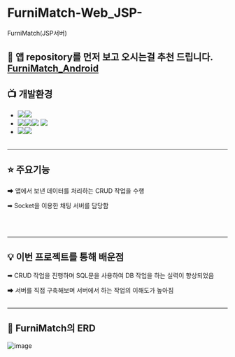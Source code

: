 # FurniMatch-Web_JSP-
FurniMatch(JSP서버)

## 📢 앱 repository를 먼저 보고 오시는걸 추천 드립니다. [FurniMatch_Android](https://github.com/moonjinho99/FurniMatch_Android)

## 📺 개발환경
- <img src="https://img.shields.io/badge/IDE-%23121011?style=for-the-badge"><img src="https://img.shields.io/badge/Eclipse-2C2255?style=for-the-badge&logo=eclipse&logoColor=white">
- <img src="https://img.shields.io/badge/Language-%23121011?style=for-the-badge"><img src="https://img.shields.io/badge/java-%23ED8B00?style=for-the-badge&logo=openjdk&logoColor=white"><img src="https://img.shields.io/badge/8-515151?style=for-the-badge"> <img src="https://img.shields.io/badge/JSP-%23CC342D.svg?style=for-the-badge&logo=openjdk&logoColor=white">
- <img src="https://img.shields.io/badge/Database-%23121011?style=for-the-badge"><img src="https://img.shields.io/badge/MySQL-005C84?style=for-the-badge&logo=mysql&logoColor=white">
<br/><br/>
<hr>

## ⭐ 주요기능

➡ 앱에서 보낸 데이터를 처리하는 CRUD 작업을 수행

➡ Socket을 이용한 채팅 서버를 담당함

<br/><br/>
<hr>

## 💡 이번 프로젝트를 통해 배운점

➡ CRUD 작업을 진행하며 SQL문을 사용하여 DB 작업을 하는 실력이 향상되었음

➡ 서버를 직접 구축해보며 서버에서 하는 작업의 이해도가 높아짐
<br/><br/>
<hr>

## 📖 FurniMatch의 ERD

![image](https://github.com/moonjinho99/FurniMatch-Web_JSP-/assets/117807455/4982d4b0-e73e-4bb0-8750-fcf2936e2947)
